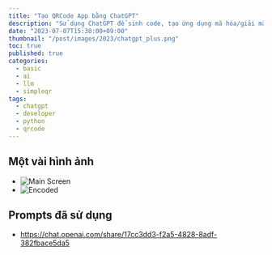 ```yaml
---
title: "Tạo QRCode App bằng ChatGPT"
description: "Sử dụng ChatGPT để sinh code, tạo ứng dụng mã hóa/giải mã QRCode"
date: "2023-07-07T15:30:00+09:00"
thumbnail: "/post/images/2023/chatgpt_plus.png"
toc: true
published: true
categories:
  - basic
  - ai
  - llm
  - simpleqr
tags:
  - chatgpt
  - developer
  - python
  - qrcode
---
```


## Một vài hình ảnh
- ![Main Screen](simpleqr_screen_1.png)
- ![Encoded](simpleqr_screen_2.png)

## Prompts đã sử dụng
- https://chat.openai.com/share/17cc3dd3-f2a5-4828-8adf-382fbace5da5